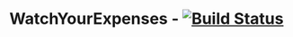 # WatchYourExpenses - [![Build Status](https://travis-ci.org/vteial/watchyourexpenses.png)](https://travis-ci.org/vteial/watchyourexpenses)



